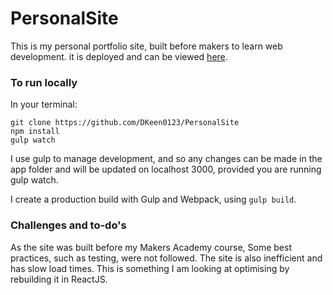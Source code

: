 # PersonalSite

This is my personal portfolio site, built before makers to learn web development. it is deployed and can be viewed [here](https://dkeen0123.github.io/PersonalSite/).

### To run locally

In your terminal:

```
git clone https://github.com/DKeen0123/PersonalSite
npm install
gulp watch
```

I use gulp to manage development, and so any changes can be made in the app folder and will be updated on localhost 3000, provided you are running gulp watch.

I create a production build with Gulp and Webpack, using `gulp build`.

### Challenges and to-do's

As the site was built before my Makers Academy course, Some best practices, such as testing, were not followed. The site is also inefficient and has slow load times. This is something I am looking at optimising by rebuilding it in ReactJS.
